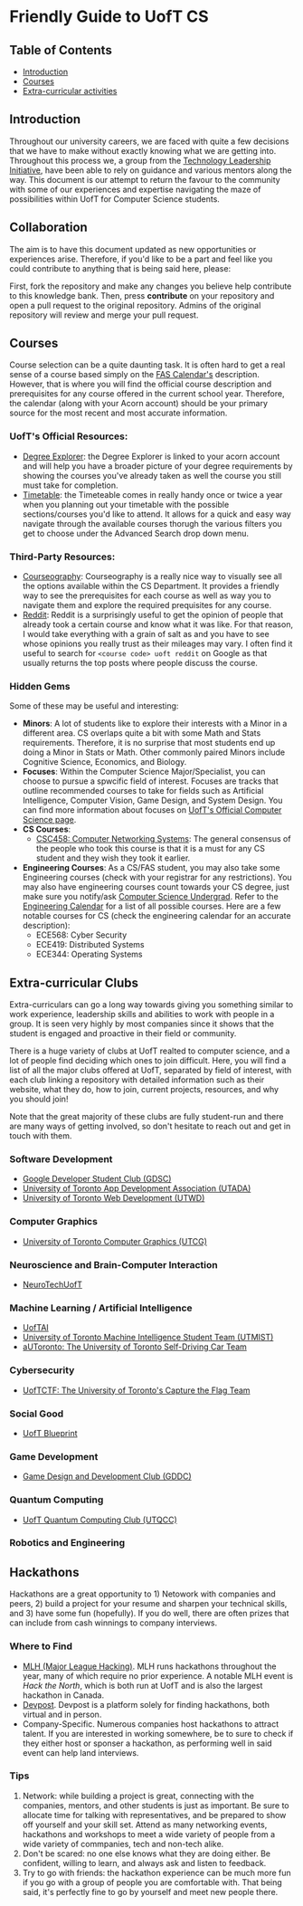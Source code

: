# Friendly Guide to UofT CS

## Table of Contents
- [Introduction](#introduction)
- [Courses](#courses)
- [Extra-curricular activities](#extra-curricular-activities)

## Introduction

Throughout our university careers, we are faced with quite a few decisions that we have to make without exactly knowing what we are getting into. Throughout this process we, a group from the [Technology Leadership Initiative](https://www.technologyleadershipinitiative.com/), have been able to rely on guidance and various mentors along the way. This document is our attempt to return the favour to the community with some of our experiences and expertise navigating the maze of possibilities within UofT for Computer Science students. 

## Collaboration

The aim is to have this document updated as new opportunities or experiences arise. Therefore, if you'd like to be a part and feel like you could contribute to anything that is being said here, please:

First, fork the repository and make any changes you believe help contribute to this knowledge bank. Then, press **contribute** on your repository and open a pull request to the original repository. Admins of the original repository will review and merge your pull request. 

## Courses

Course selection can be a quite daunting task. It is often hard to get a real sense of a course based simply on the [FAS Calendar's](https://artsci.calendar.utoronto.ca/) description. However, that is where you will find the official course description and prerequisites for any course offered in the current school year. Therefore, the calendar (along with your Acorn account) should be your primary source for the most recent and most accurate information. 

### UofT's Official Resources:

- [Degree Explorer](https://degreeexplorer.utoronto.ca/degreeExplorer/): the Degree Explorer is linked to your acorn account and will help you have a broader picture of your degree requirements by showing the courses you've already taken as well the course you still must take for completion.
- [Timetable](https://timetable.iit.artsci.utoronto.ca/): the Timeteable comes in really handy once or twice a year when you planning out your timetable with the possible sections/courses you'd like to attend. It allows for a quick and easy way navigate through the available courses thorugh the various filters you get to choose under the Advanced Search drop down menu.

### Third-Party Resources:
- [Courseography](https://courseography.cdf.toronto.edu/graph): Courseography is a really nice way to visually see all the options available within the CS Department. It provides a friendly way to see the prerequisites for each course as well as way you to navigate them and explore the required prequisites for any course.
- [Reddit](https://www.reddit.com/): Reddit is a surprisingly useful to get the opinion of people that already took a certain course and know what it was like. For that reason, I would take everything with a grain of salt as and you have to see whose opinions you really trust as their mileages may vary. I often find it useful to search for `<course code> uoft reddit` on Google as that usually returns the top posts where people discuss the course.

### Hidden Gems
Some of these may be useful and interesting:

- **Minors**: A lot of students like to explore their interests with a Minor in a different area. CS overlaps quite a bit with some Math and Stats requirements. Therefore, it is no surprise that most students end up doing a Minor in Stats or Math. Other commonly paired Minors include Cognitive Science, Economics, and Biology.
- **Focuses**: Within the Computer Science Major/Specialist, you can choose to pursue a spwcific field of interest. Focuses are tracks that outline recommended courses to take for fields such as Artificial Intelligence, Computer Vision, Game Design, and System Design. You can find more information about focuses on [UofT's Official Computer Science page](https://artsci.calendar.utoronto.ca/section/Computer-Science).
- **CS Courses**:
  - [CSC458: Computer Networking Systems](https://artsci.calendar.utoronto.ca/course/csc458h1): The general consensus of the people who took this course is that it is a must for any CS student and they wish they took it earlier.
- **Engineering Courses**: As a CS/FAS student, you may also take some Engineering courses (check with your registrar for any restrictions). You may also have engineering courses count towards your CS degree, just make sure you notify/ask [Computer Science Undergrad](mailto:cs.undergrad@utoronto.ca). Refer to the [Engineering Calendar](https://undergrad.engineering.utoronto.ca/academics-registration/academic-calendar/) for a list of all possible courses. Here are a few notable courses for CS (check the engineering calendar for an accurate description):
  - ECE568: Cyber Security
  - ECE419: Distributed Systems
  - ECE344: Operating Systems

## Extra-curricular Clubs

Extra-curriculars can go a long way towards giving you something similar to work experience, leadership skills and abilities to work with people in a group. It is seen very highly by most companies since it shows that the student is engaged and proactive in their field or community.

There is a huge variety of clubs at UofT realted to computer science, and a lot of people find deciding which ones to join difficult. Here, you will find a list of all the major clubs offered at UofT, separated by field of interest, with each club linking a repository with detailed information such as their website, what they do, how to join, current projects, resources, and why you should join!

Note that the great majority of these clubs are fully student-run and there are many ways of getting involved, so don't hesitate to reach out and get in touch with them.

### Software Development
- [Google Developer Student Club (GDSC)](https://gdsc.community.dev/university-of-toronto-st-george-campus/)
- [University of Toronto App Development Association (UTADA)](https://sop.utoronto.ca/group/application-development-association/)
- [University of Toronto Web Development (UTWD)](https://github.com/uoftweb)

### Computer Graphics
- [University of Toronto Computer Graphics (UTCG)](https://github.com/UTCG)

### Neuroscience and Brain-Computer Interaction
- [NeuroTechUofT](https://github.com/neurotechuoft)

### Machine Learning / Artificial Intelligence
- [UofTAI](https://www.uoft.ai/)
- [University of Toronto Machine Intelligence Student Team (UTMIST)](https://github.com/UTMIST)
- [aUToronto: The University of Toronto Self-Driving Car Team](https://www.autodrive.utoronto.ca/)

### Cybersecurity
- [UofTCTF: The University of Toronto's Capture the Flag Team](https://github.com/UofTCTF)

### Social Good
- [UofT Blueprint](https://github.com/uoftblueprint)
 
### Game Development
- [Game Design and Development Club (GDDC)](http://www.utgddc.com/)

### Quantum Computing
- [UofT Quantum Computing Club (UTQCC)](https://www.uoftquantum.ca/)

### Robotics and Engineering

## Hackathons

Hackathons are a great opportunity to 1) Netowork with companies and peers, 2) build a project for your resume and sharpen your technical skills, and 3) have some fun (hopefully). If you do well, there are often prizes that can include from cash winnings to company interviews.

### Where to Find
- [MLH (Major League Hacking)](https://mlh.io/). MLH runs hackathons throughout the year, many of which require no prior experience. A notable MLH event is *Hack the North*, which is both run at UofT and is also the largest hackathon in Canada.
- [Devpost](https://devpost.com/hackathons). Devpost is a platform solely for finding hackathons, both virtual and in person. 
- Company-Specific. Numerous companies host hackathons to attract talent. If you are interested in working somewhere, be to sure to check if they either host or sponser a hackathon, as performing well in said event can help land interviews.

### Tips
1) Network: while building a project is great, connecting with the companies, mentors, and other students is just as important. Be sure to allocate time for talking with representatives, and be prepared to show off yourself and your skill set. Attend as many networking events, hackathons and workshops to meet a wide variety of people from a wide variety of commpanies, tech and non-tech alike.
2) Don't be scared: no one else knows what they are doing either. Be confident, willing to learn, and always ask and listen to feedback.
3) Try to go with friends: the hackathon experience can be much more fun if you go with a group of people you are comfortable with. That being said, it's perfectly fine to go by yourself and meet new people there.
